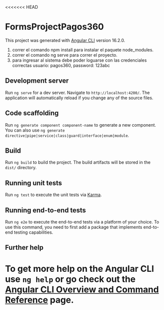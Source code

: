 <<<<<<< HEAD
# FormsProjectPagos360

This project was generated with [Angular CLI](https://github.com/angular/angular-cli) version 16.2.0.
1. correr el comando npm install para instalar el paquete node_modules.
2. correr el comando ng serve para correr el proyecto.
3. para ingresar al sistema debe poder loguarse con las credenciales correctas usuario: pagos360, password: 123abc

## Development server

Run `ng serve` for a dev server. Navigate to `http://localhost:4200/`. The application will automatically reload if you change any of the source files.

## Code scaffolding

Run `ng generate component component-name` to generate a new component. You can also use `ng generate directive|pipe|service|class|guard|interface|enum|module`.

## Build

Run `ng build` to build the project. The build artifacts will be stored in the `dist/` directory.

## Running unit tests

Run `ng test` to execute the unit tests via [Karma](https://karma-runner.github.io).

## Running end-to-end tests

Run `ng e2e` to execute the end-to-end tests via a platform of your choice. To use this command, you need to first add a package that implements end-to-end testing capabilities.

## Further help

To get more help on the Angular CLI use `ng help` or go check out the [Angular CLI Overview and Command Reference](https://angular.io/cli) page.
=======


